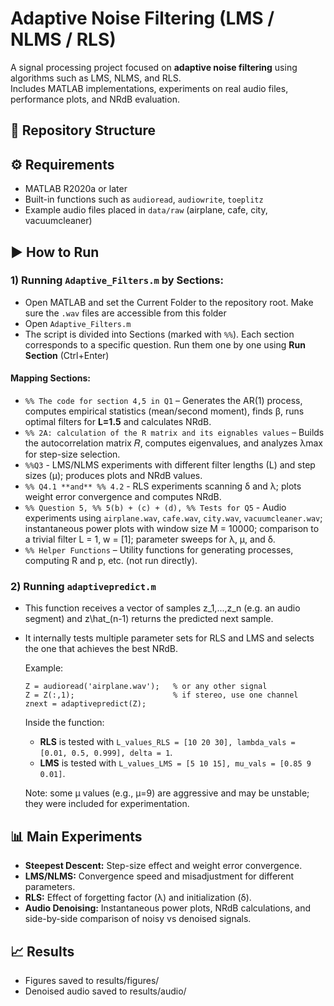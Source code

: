 # Adaptive Noise Filtering (LMS / NLMS / RLS)

A signal processing project focused on **adaptive noise filtering** using algorithms such as LMS, NLMS, and RLS.  
Includes MATLAB implementations, experiments on real audio files, performance plots, and NRdB evaluation.

## 📂 Repository Structure


## ⚙️ Requirements
- MATLAB R2020a or later  
- Built-in functions such as `audioread`, `audiowrite`, `toeplitz`  
- Example audio files placed in `data/raw` (airplane, cafe, city, vacuumcleaner)  

## ▶️ How to Run
### 1) Running `Adaptive_Filters.m` by Sections:

- Open MATLAB and set the Current Folder to the repository root. Make sure the `.wav` files are accessible from this folder
- Open `Adaptive_Filters.m`
- The script is divided into Sections (marked with `%%`). Each section corresponds to a specific question. Run them one by one using **Run Section** (Ctrl+Enter)

#### Mapping Sections:

- `%% The code for section 4,5 in Q1` – Generates the AR(1) process, computes empirical statistics (mean/second moment), finds β, runs optimal filters for **L=1.5** and calculates NRdB.
- `%% 2A: calculation of the R matrix and its eignables values` – Builds the autocorrelation matrix 𝑅, computes eigenvalues, and analyzes λmax for step-size selection.
- `%%Q3` - LMS/NLMS experiments with different filter lengths (L) and step sizes (μ); produces plots and NRdB values.
- `%% Q4.1 **and** %% 4.2` - RLS experiments scanning δ and λ; plots weight error convergence and computes NRdB.
- `%% Question 5, %% 5(b) + (c) + (d), %% Tests for Q5` - Audio experiments using `airplane.wav`, `cafe.wav`, `city.wav`, `vacuumcleaner.wav`; instantaneous power plots with window size M = 10000; comparison to a trivial filter L = 1, w = [1]; parameter sweeps for λ, μ, and δ.
- `%% Helper Functions` – Utility functions for generating processes, computing R and p, etc. (not run directly).


### 2) Running `adaptivepredict.m`
- This function receives a vector of samples z_1,...,z_n (e.g. an audio segment) and z\hat_(n-1) returns the predicted next sample.
- It internally tests multiple parameter sets for RLS and LMS and selects the one that achieves the best NRdB.
   
   Example:

   ```
   Z = audioread('airplane.wav');   % or any other signal
   Z = Z(:,1);                      % if stereo, use one channel
   znext = adaptivepredict(Z);
   ```


   Inside the function:
   - **RLS** is tested with `L_values_RLS = [10 20 30], lambda_vals = [0.01, 0.5, 0.999], delta = 1`.
   - **LMS** is tested with `L_values_LMS = [5 10 15], mu_vals = [0.85 9 0.01]`.
   
   Note: some μ values (e.g., μ=9) are aggressive and may be unstable; they were included for experimentation.


## 📊 Main Experiments
- **Steepest Descent:** Step-size effect and weight error convergence.
- **LMS/NLMS:** Convergence speed and misadjustment for different parameters.
- **RLS:** Effect of forgetting factor (λ) and initialization (δ).
- **Audio Denoising:** Instantaneous power plots, NRdB calculations, and side-by-side comparison of noisy vs denoised signals.

## 📈 Results
- Figures saved to results/figures/
- Denoised audio saved to results/audio/
   

